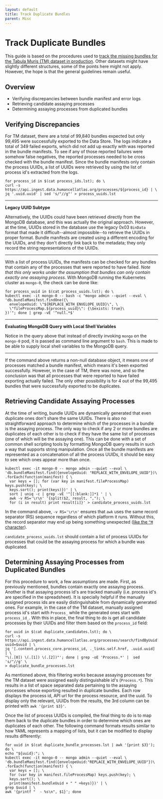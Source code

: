 ```yaml
---
layout: default
title: Track Duplicate Bundles
parent: Misc
---
```


# Track Duplicate Bundles

This guide is based on the procedures used to [track the missing bundles for the Tabula Muris (TM) dataset in production](https://github.com/HumanCellAtlas/ingest-central/issues/343). Other datasets might have slightly different structures, some of the points here might not apply. However, the hope is that the general guidelines remain useful.

## Overview

* Verifying discrepancies between bundle manifest and error logs
* Retrieving candidate assaying processes
* Determining assaying processes from duplicated bundles

## Verifying Discrepancies

For TM dataset, there are a total of 99,840 bundles expected but only 99,495 were successfully exported to the Data Store. The logs indicate a total of 349 failed exports, which did not add up exactly with was reported in the bundle manifests. To see if any of those reported failures were somehow false negatives, the reported processes needed to be cross checked with the bundle manifest. Since the bundle manifests only contain the process UUIDs, a list of UUIDs were retrieved by using the list of process id's extracted from the logs.

```
for process_id in $(cat process_ids.lst); do \
curl -s https://api.ingest.data.humancellatlas.org/processes/${process_id} | \
jq '.uuid.uuid' | sed 's/"//g"' > process_uuids.lst
```

---
**Legacy UUID Subtype**

Alternatively, the UUIDs could have been retrieved directly from the MongoDB database, and this was actually the original approach. However, at the time, UUIDs stored in the database use the legacy 0x03 `BinData` format that made it difficult--almost impossible--to retrieve the UUIDs in proper format. Bundle manifests are created using a different encoding for the UUIDs, and they don't directly link back to the metadata; they only record the string representations of the UUIDs.

---

With a list of process UUIDs, the manifests can be checked for any bundles that contain any of the processes that were reported to have failed. *Note that this only works under the assumption that bundles can only contain exactly one assaying process*. With MongoDB running the Kubernetes cluster as `mongo-0`, the check can be done like:

```
for process_uuid in $(cat process_uuids.lst); do \
kubectl exec -it mongo-0 -- bash -c "mongo admin --quiet --eval \
'db.bundleManifest.findOne({\
  envelopeUuid: \"${REPLACE_WITH_ENVELOPE_UUID}\", \
  \"fileProcessMap.${process_uuid}\": {\$exists: true}\
})'"; done | grep -vE '^null.*$'
```

---

**Evaluating MongoDB Query with Local Shell Variables**

Notice in the query above that instead of directly invoking `mongo` on the `mongo-0` pod, it is passed as command line argument to `bash`. This is made to be able to supply local shell variables to the MongoDB query.

---


If the command above returns a non-null database object, it means one of processes matched a bundle manifest, which means it's been exported successfully. However, in the case of TM, there was none, and so the conclusion was that all processes that were reported to have failed exporting actually failed. The only other possibility is for 4 out of the 99,495 bundles that were successfully exported to be duplicates.

## Retrieving Candidate Assaying Processes

At the time of writing, bundle UUIDs are dynamically generated that even duplicate ones don't share the same UUIDs. There is also no straightforward approach to determine which of the processes in a bundle is the assaying process. The only way to check if any 2 or more bundles are duplicates of each other is to check if they have the same list of processes (one of which will be the assaying one). This can be done with a set of common shell scripting tools by formatting MongoDB query results in such a way that supports string manipulation. Once all the bundle manifests are represented as a concatenation of all the process UUIDs, it should be easy to see which ones appear more than once.

```
kubectl exec -it mongo-0 -- mongo admin --quiet --eval \
'db.bundleManifest.find({envelopeUuid: "REPLACE_WITH_ENVELOPE_UUID"})\
.forEach(function(manifest) { \
  var keys = []; for (var key in manifest.fileProcessMap) keys.push(key); \
  keys.sort(); print(keys)})' | \
  sort | uniq -c | grep -vE '^[[:blank:]]*1 ' | \
  awk -v RS='\r\n' '{split($2, result, ","); \
  for (i in result) print result[i]}' > candidate_process_uuids.lst
```

In the command above, `-v RS='\r\n'` ensures that `awk` uses the same record separator (RS) sequence regardless of which platform it runs. Without this, the record separator may end up being something unexpected ([like the `^M` character](https://stackoverflow.com/a/13082137/404604)).

`candidate_process_uuids.lst` should contain a list of process UUIDs for processes that could be the assaying process for which a bundle was duplicated.


## Determining Assaying Processes from Duplicated Bundles

For this procedure to work, a few assumptions are made. First, as previously mentioned, bundles contain exactly one assaying process. Another is that assaying process id's are tracked manually (i.e. process id's are specified in the spreadsheet). It is specially helpful if the manually assigned process ids are easily distinguishable from dynamically generated ones. For example, in the case of the TM dataset, manually assigned process id's start with `Process_` while the generated ones start with `process_id_`. With this in place, the final thing to do is get all candidate processes by their UUIDs and filter them based on the `process_id` field:

```
for uuid in $(cat duplicate_candidates.lst); do \
curl -s https://api.ingest.data.humancellatlas.org/processes/search/findByUuid?uuid=$uuid | \
jq '[.content.process_core.process_id, ._links.self.href, .uuid.uuid] | \
"\(.[0]) \(.[1]) \(.[2])"'; done | grep -oE 'Process.*' |  sed 's/"//g' \
> duplicate_bundle_processes.lst
```

As mentioned above, this filtering works because assaying processes for the TM dataset were assigned easily distinguishable id's (`Process.*`). This results in a list of space separated data pertaining to the assaying processes whose exporting resulted in duplicate bundles. Each row displays the process id, API url for the process resource, and the uuid. To display only the relevant, UUIDs from the results, the 3rd column can be printed with `awk '{print $3}'`.

Once the list of process UUIDs is compiled, the final thing to do is to map them back to the duplicate bundles in order to determine which ones are duplicates of each other. The following command formats results similar to how YAML represents a mapping of lists, but it can be modified to display results differently:

```
for uuid in $(cat duplicate_bundle_processes.lst | awk '{print $3}'); do \
echo "${uuid}:"; \
kubectl exec -it mongo-0 -- mongo admin --quiet --eval \
'db.bundleManifest.find({envelopeUuid:"REPLACE_WITH_ENVELOPE_UUID"})\
.forEach(function(manifest) { \
  var keys = []; \
  for (var key in manifest.fileProcessMap) keys.push(key); \
  keys.sort(); \
  print(manifest.bundleUuid + " " +keys)})' | \
grep $uuid | \
awk '{printf "  - %s\n", $1}'; done
```

